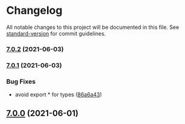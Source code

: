 # Changelog

All notable changes to this project will be documented in this file. See [standard-version](https://github.com/conventional-changelog/standard-version) for commit guidelines.

### [7.0.2](https://github.com/storybookjs/marko/compare/v7.0.1...v7.0.2) (2021-06-03)

### [7.0.1](https://github.com/storybookjs/marko/compare/v6.3.0-alpha.19...v7.0.1) (2021-06-03)


### Bug Fixes

* avoid export * for types ([86a6a43](https://github.com/storybookjs/marko/commit/86a6a431916c7a56ae1feaf3d82393f453e0ae1c))

## [7.0.0](https://github.com/storybookjs/marko/compare/v6.3.0-alpha.19...v7.0.0) (2021-06-01)
